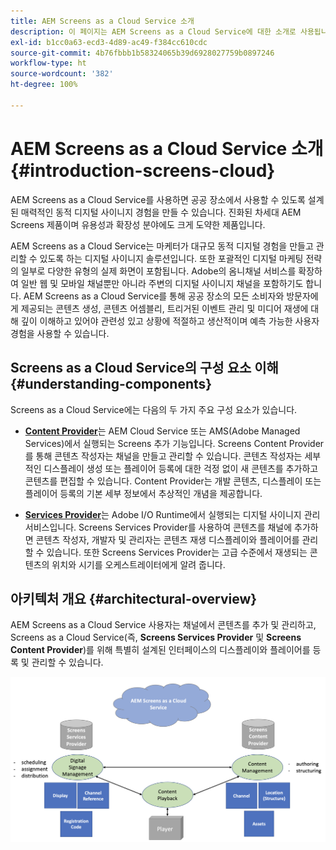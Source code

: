 ```yaml
---
title: AEM Screens as a Cloud Service 소개
description: 이 페이지는 AEM Screens as a Cloud Service에 대한 소개로 사용됩니다.
exl-id: b1cc0a63-ecd3-4d89-ac49-f384cc610cdc
source-git-commit: 4b76fbbb1b58324065b39d6928027759b0897246
workflow-type: ht
source-wordcount: '382'
ht-degree: 100%

---
```


# AEM Screens as a Cloud Service 소개 {#introduction-screens-cloud}

AEM Screens as a Cloud Service를 사용하면 공공 장소에서 사용할 수 있도록 설계된 매력적인 동적 디지털 사이니지 경험을 만들 수 있습니다. 진화된 차세대 AEM Screens 제품이며 유용성과 확장성 분야에도 크게 도약한 제품입니다.

AEM Screens as a Cloud Service는 마케터가 대규모 동적 디지털 경험을 만들고 관리할 수 있도록 하는 디지털 사이니지 솔루션입니다. 또한 포괄적인 디지털 마케팅 전략의 일부로 다양한 유형의 실제 화면이 포함됩니다. Adobe의 옴니채널 서비스를 확장하여 일반 웹 및 모바일 채널뿐만 아니라 주변의 디지털 사이니지 채널을 포함하기도 합니다. AEM Screens as a Cloud Service를 통해 공공 장소의 모든 소비자와 방문자에게 제공되는 콘텐츠 생성, 콘텐츠 어셈블리, 트리거된 이벤트 관리 및 미디어 재생에 대해 깊이 이해하고 있어야 관련성 있고 상황에 적절하고 생산적이며 예측 가능한 사용자 경험을 사용할 수 있습니다.

## Screens as a Cloud Service의 구성 요소 이해 {#understanding-components}

Screens as a Cloud Service에는 다음의 두 가지 주요 구성 요소가 있습니다.

* **[Content Provider](https://experienceleague.adobe.com/docs/experience-manager-cloud-service/screens-as-cloud-service/configure-screens-cloud/using-screens-content-provider.html?lang=en)**&#x200B;는 AEM Cloud Service 또는 AMS(Adobe Managed Services)에서 실행되는 Screens 추가 기능입니다. Screens Content Provider를 통해 콘텐츠 작성자는 채널을 만들고 관리할 수 있습니다. 콘텐츠 작성자는 세부적인 디스플레이 생성 또는 플레이어 등록에 대한 걱정 없이 새 콘텐츠를 추가하고 콘텐츠를 편집할 수 있습니다. Content Provider는 개발 콘텐츠, 디스플레이 또는 플레이어 등록의 기본 세부 정보에서 추상적인 개념을 제공합니다.

* **[Services Provider](https://experienceleague.adobe.com/docs/experience-manager-cloud-service/screens-as-cloud-service/configure-screens-cloud/navigating-to-screens-services-provider.html?lang=en)**&#x200B;는 Adobe I/O Runtime에서 실행되는 디지털 사이니지 관리 서비스입니다. Screens Services Provider를 사용하여 콘텐츠를 채널에 추가하면 콘텐츠 작성자, 개발자 및 관리자는 콘텐츠 재생 디스플레이와 플레이어를 관리할 수 있습니다. 또한 Screens Services Provider는 고급 수준에서 재생되는 콘텐츠의 위치와 시기를 오케스트레이터에게 알려 줍니다.


## 아키텍처 개요 {#architectural-overview}

AEM Screens as a Cloud Service 사용자는 채널에서 콘텐츠를 추가 및 관리하고, Screens as a Cloud Service(즉, **Screens Services Provider** 및 **Screens Content Provider**)를 위해 특별히 설계된 인터페이스의 디스플레이와 플레이어를 등록 및 관리할 수 있습니다.

![이미지](/help/screens-cloud/assets/architecture-screenscloud.png)
